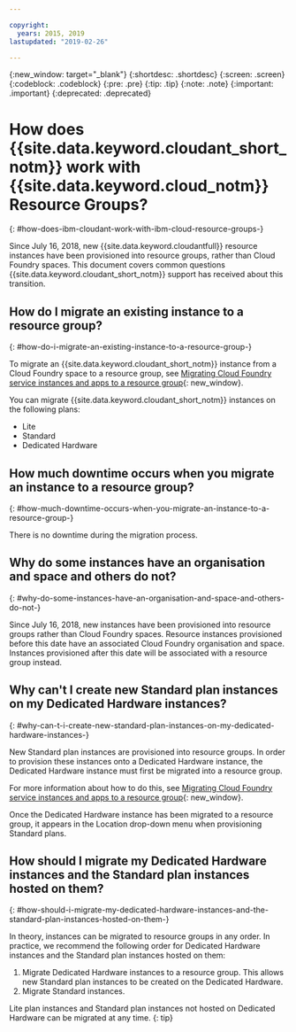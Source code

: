 ```yaml
---

copyright:
  years: 2015, 2019
lastupdated: "2019-02-26"

---
```


{:new_window: target="_blank"}
{:shortdesc: .shortdesc}
{:screen: .screen}
{:codeblock: .codeblock}
{:pre: .pre}
{:tip: .tip}
{:note: .note}
{:important: .important}
{:deprecated: .deprecated}

<!-- Acrolinx: 2017-05-10 -->

# How does {{site.data.keyword.cloudant_short_notm}} work with {{site.data.keyword.cloud_notm}} Resource Groups?
{: #how-does-ibm-cloudant-work-with-ibm-cloud-resource-groups-}

Since July 16, 2018, new {{site.data.keyword.cloudantfull}} resource instances have been provisioned into
resource groups, rather than Cloud Foundry spaces. This document covers common
questions {{site.data.keyword.cloudant_short_notm}} support has received about this transition.

## How do I migrate an existing instance to a resource group?
{: #how-do-i-migrate-an-existing-instance-to-a-resource-group-}

To migrate an {{site.data.keyword.cloudant_short_notm}} instance from a Cloud Foundry space to a resource group, see [Migrating Cloud Foundry service instances and apps to a resource group](https://console.bluemix.net/docs/resources/instance_migration.html#migrate){: new_window}.

You can migrate {{site.data.keyword.cloudant_short_notm}} instances on the following plans:

- Lite
- Standard
- Dedicated Hardware

## How much downtime occurs when you migrate an instance to a resource group?
{: #how-much-downtime-occurs-when-you-migrate-an-instance-to-a-resource-group-}

There is no downtime during the migration process.

## Why do some instances have an organisation and space and others do not?
{: #why-do-some-instances-have-an-organisation-and-space-and-others-do-not-}

Since July 16, 2018, new instances have been provisioned into resource groups
rather than Cloud Foundry spaces. Resource instances provisioned before this date
have an associated Cloud Foundry organisation and space. Instances
provisioned after this date will be associated with a resource group instead.

## Why can't I create new Standard plan instances on my Dedicated Hardware instances?
{: #why-can-t-i-create-new-standard-plan-instances-on-my-dedicated-hardware-instances-}

New Standard plan instances are provisioned into resource groups. In order to
provision these instances onto a Dedicated Hardware instance, the Dedicated
Hardware instance must first be migrated into a resource group.

For more information about how to do this, see [Migrating Cloud Foundry service instances and apps to a resource group](https://console.bluemix.net/docs/resources/instance_migration.html#migrate){: new_window}.

Once the Dedicated Hardware instance has been migrated to a resource group, it
appears in the Location drop-down menu when provisioning Standard plans.

## How should I migrate my Dedicated Hardware instances and the Standard plan instances hosted on them?
{: #how-should-i-migrate-my-dedicated-hardware-instances-and-the-standard-plan-instances-hosted-on-them-}

In theory, instances can be migrated to resource groups in any order. In
practice, we recommend the following order for Dedicated Hardware instances and
the Standard plan instances hosted on them:

1. Migrate Dedicated Hardware instances to a resource group. This allows new Standard plan instances to be created on the Dedicated Hardware.
2. Migrate Standard instances.

Lite plan instances and Standard plan instances not hosted on Dedicated Hardware
can be migrated at any time.
{: tip}
